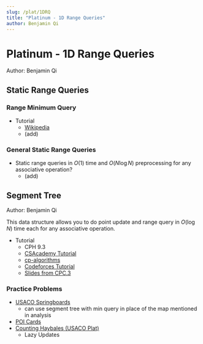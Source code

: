 ```yaml
---
slug: /plat/1DRQ
title: "Platinum - 1D Range Queries"
author: Benjamin Qi
---
```


# Platinum - 1D Range Queries

Author: Benjamin Qi

## Static Range Queries

### Range Minimum Query

  * Tutorial
    * [Wikipedia](https://en.wikipedia.org/wiki/Range_minimum_query)
    * (add)

### General Static Range Queries

* Static range queries in $O(1)$ time and $O(N\log N)$ preprocessing for any associative operation?
  * (add)

## Segment Tree

Author: Benjamin Qi

This data structure allows you to do point update and range query in $O(\log N)$ time each for any associative operation.

* Tutorial
  * CPH 9.3
  * [CSAcademy Tutorial](https://csacademy.com/lesson/segment_trees/)
  * [cp-algorithms](https://cp-algorithms.com/data_structures/segment_tree.html)
  * [Codeforces Tutorial](http://codeforces.com/blog/entry/18051)
  * [Slides from CPC.3](https://github.com/SuprDewd/T-414-AFLV/tree/master/03_data_structures)

### Practice Problems

  * [USACO Springboards](http://www.usaco.org/index.php?page=viewproblem2&cpid=995)
    * can use segment tree with min query in place of the map mentioned in analysis
  * [POI Cards](https://szkopul.edu.pl/problemset/problem/qpsk3ygf8MU7D_1Es0oc_xd8/site/?key=statement) [](81)
  * [Counting Haybales (USACO Plat)](http://www.usaco.org/index.php?page=viewproblem2&cpid=578)
    * Lazy Updates
